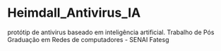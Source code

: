 # Heimdall_Antivirus_IA
protótip  de antivirus baseado em inteligência artificial.  Trabalho de Pós Graduação em Redes de computadores - SENAI Fatesg
